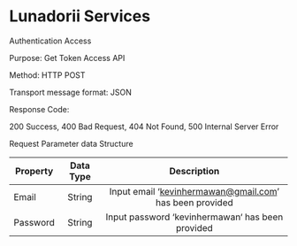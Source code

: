 # Lunadorii Services

Authentication Access

Purpose: Get Token Access API

Method: HTTP POST

Transport message format: JSON

Response Code:  

200 Success, 400 Bad Request, 404 Not Found, 500 Internal Server Error

Request Parameter data Structure

| Property      | Data Type     | Description                                             |
| ------------- |:-------------:| :------------------------------------------------------:|
| Email         | String        | Input email ‘kevinhermawan@gmail.com’ has been provided |
| Password      | String        | Input password ‘kevinhermawan‘ has been provided        |